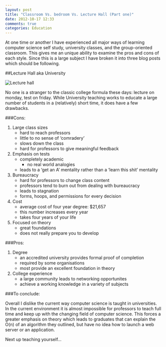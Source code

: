 ```yaml
---
layout: post
title: "Classroom Vs. bedroom Vs. Lecture Hall (Part one)"
date: 2012-10-17 12:33
comments: true
categories: Education
---
```


At one time or another I have experienced all major ways of learning computer science self study, university classes, and the group-oriented classroom. This gives me an unique ability to examine the pros and cons of each style. Since this is a large subject I have broken it into three blog posts which should be following.

##Lecture Hall aka University

![Lecture hall](http://farm5.staticflickr.com/4031/4530228887_78634666ff_z.jpg "Lecture hall")

No one is a stranger to the classic college formula these days: lecture on monday, test on friday. While University teaching works to educate a large number of students in a (relatively) short time, it does have a few drawbacks.

###Cons:

1. Large class sizes
	- hard to reach professors
	- little to no sense of ‘comradery’
	- slows down the class
	- hard for professors to give meaningful feedback
2. Emphasis on tests
	- completely academic
		- no real world analogies
	- leads to a ‘get an A’ mentality rather than a ‘learn this shit’ mentality
3. Bureaucracy 
	- hard for professors to change class content
	- professors tend to burn out from dealing with bureaucracy
	- leads to stagnation
	- forms, hoops, and permissions for every decision
4. Cost
	- average cost of four year degree: $21,657
	- this number increases every year
	- takes four years of your life
5. Focused on theory
	- great foundations
	- does not really prepare you to develop

###Pros:

1. Degree
	- an accredited university provides formal proof of completion
	- required by some organisations
	- most provide an excellent foundation in theory
2. College experience
	- a large community leads to networking opportunites
	- achieve a working knowledge in a variety of subjects

###To conclude:

Overall I dislike the current way computer science is taught in universities.  In the current environment it is almost impossible for professors to teach full time and keep up with the changing field of computer science. This forces a greater emphasis on theory which leads to graduates that can explain the O(n) of an algorithm they outlined, but have no idea how to launch a web server or an application.

Next up teaching yourself...